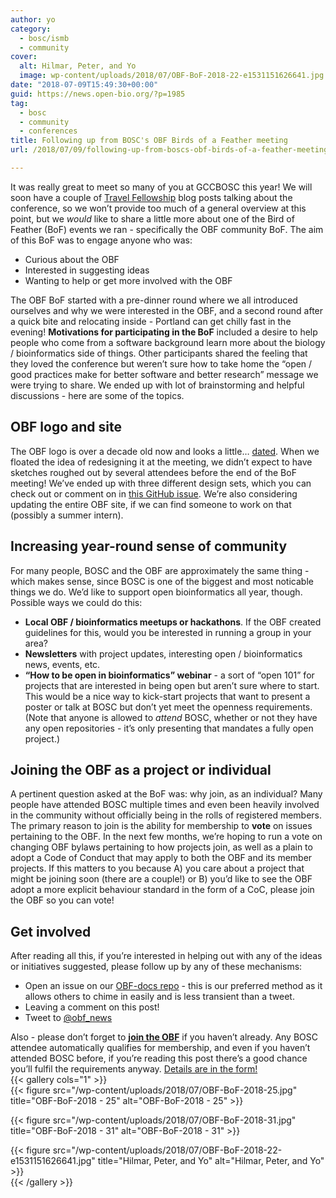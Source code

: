 ```yaml
---
author: yo
category:
  - bosc/ismb
  - community
cover:
  alt: Hilmar, Peter, and Yo
  image: wp-content/uploads/2018/07/OBF-BoF-2018-22-e1531151626641.jpg
date: "2018-07-09T15:49:30+00:00"
guid: https://news.open-bio.org/?p=1985
tag:
  - bosc
  - community
  - conferences
title: Following up from BOSC's OBF Birds of a Feather meeting
url: /2018/07/09/following-up-from-boscs-obf-birds-of-a-feather-meeting/

---
```

It was really great to meet so many of you at GCCBOSC this year! We will soon have a couple of [Travel Fellowship](https://github.com/OBF/obf-docs/blob/master/Travel_fellowships.md) blog posts talking about the conference, so we won’t provide too much of a general overview at this point, but we _would_ like to share a little more about one of the Bird of Feather (BoF) events we ran - specifically the OBF community BoF. The aim of this BoF was to engage anyone who was:

- Curious about the OBF
- Interested in suggesting ideas
- Wanting to help or get more involved with the OBF

The OBF BoF started with a pre-dinner round where we all introduced ourselves and why we were interested in the OBF, and a second round after a quick bite and relocating inside - Portland can get chilly fast in the evening! **Motivations for participating in the BoF** included a desire to help people who come from a software background learn more about the biology / bioinformatics side of things. Other participants shared the feeling that they loved the conference but weren’t sure how to take home the “open / good practices make for better software and better research” message we were trying to share. We ended up with lot of brainstorming and helpful discussions - here are some of the topics.

## OBF logo and site

The OBF logo is over a decade old now and looks a little… [dated](https://github.com/OBF/obf-docs/issues/43). When we floated the idea of redesigning it at the meeting, we didn’t expect to have sketches roughed out by several attendees before the end of the BoF meeting! We’ve ended up with three different design sets, which you can check out or comment on in [this GitHub issue](https://github.com/OBF/obf-docs/issues/43). We’re also considering updating the entire OBF site, if we can find someone to work on that (possibly a summer intern).

## Increasing year-round sense of community

For many people, BOSC and the OBF are approximately the same thing - which makes sense, since BOSC is one of the biggest and most noticable things we do. We’d like to support open bioinformatics all year, though. Possible ways we could do this:

- **Local OBF / bioinformatics meetups or hackathons**. If the OBF created guidelines for this, would you be interested in running a group in your area?
- **Newsletters** with project updates, interesting open / bioinformatics news, events, etc.
- **“How to be open in bioinformatics” webinar** \- a sort of “open 101” for projects that are interested in being open but aren’t sure where to start. This would be a nice way to kick-start projects that want to present a poster or talk at BOSC but don’t yet meet the openness requirements. (Note that anyone is allowed to _attend_ BOSC, whether or not they have any open repositories - it’s only presenting that mandates a fully open project.)

## Joining the OBF as a project or individual

A pertinent question asked at the BoF was: why join, as an individual? Many people have attended BOSC multiple times and even been heavily involved in the community without officially being in the rolls of registered members. The primary reason to join is the ability for membership to **vote** on issues pertaining to the OBF. In the next few months, we’re hoping to run a vote on changing OBF bylaws pertaining to how projects join, as well as a plain to adopt a Code of Conduct that may apply to both the OBF and its member projects. If this matters to you because A) you care about a project that might be joining soon (there are a couple!) or B) you’d like to see the OBF adopt a more explicit behaviour standard in the form of a CoC, please join the OBF so you can vote!

## Get involved

After reading all this, if you’re interested in helping out with any of the ideas or initiatives suggested, please follow up by any of these mechanisms:

- Open an issue on our [OBF-docs repo](https://github.com/OBF/obf-docs/issues/new) \- this is our preferred method as it allows others to chime in easily and is less transient than a tweet.
- Leaving a comment on this post!
- Tweet to [@obf\_news](https://twitter.com/obf_news)

Also - please don’t forget to [**join the OBF**](/wiki/Membership) if you haven’t already. Any BOSC attendee automatically qualifies for membership, and even if you haven’t attended BOSC before, if you’re reading this post there’s a good chance you’ll fulfil the requirements anyway. [Details are in the form!](/wiki/Membership)  
{{< gallery cols="1" >}}  
{{< figure src="/wp-content/uploads/2018/07/OBF-BoF-2018-25.jpg" title="OBF-BoF-2018 - 25" alt="OBF-BoF-2018 - 25" >}}

{{< figure src="/wp-content/uploads/2018/07/OBF-BoF-2018-31.jpg" title="OBF-BoF-2018 - 31" alt="OBF-BoF-2018 - 31" >}}

{{< figure src="/wp-content/uploads/2018/07/OBF-BoF-2018-22-e1531151626641.jpg" title="Hilmar, Peter, and Yo" alt="Hilmar, Peter, and Yo" >}}  
{{< /gallery >}}  
